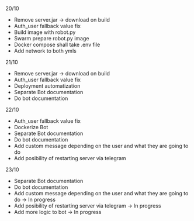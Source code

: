 20/10

- Remove server.jar -> download on build
- Auth_user fallback value fix
- Build image with robot.py
- Swarm prepare robot.py image
- Docker compose shall take .env file
- Add network to both ymls

21/10

- Remove server.jar -> download on build
- Auth_user fallback value fix
- Deployment automatization
- Separate Bot documentation
- Do bot documentation

22/10
- Auth_user fallback value fix
- Dockerize Bot
- Separate Bot documentation
- Do bot documentation
- Add custom message depending on the user and what they are going to do
- Add posibility of restarting server via telegram

23/10
- Separate Bot documentation
- Do bot documentation
- Add custom message depending on the user and what they are going to do -> In progress
- Add posibility of restarting server via telegram -> In progress
- Add more logic to bot -> In progress